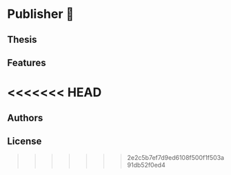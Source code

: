 # Publisher 🐧

## Thesis

## Features
<<<<<<< HEAD
=======

## Authors

## License
>>>>>>> 2e2c5b7ef7d9ed6108f500f1f503a91db52f0ed4
